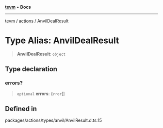 [**tevm**](../../README.md) • **Docs**

***

[tevm](../../modules.md) / [actions](../README.md) / AnvilDealResult

# Type Alias: AnvilDealResult

> **AnvilDealResult**: `object`

## Type declaration

### errors?

> `optional` **errors**: `Error`[]

## Defined in

packages/actions/types/anvil/AnvilResult.d.ts:15
